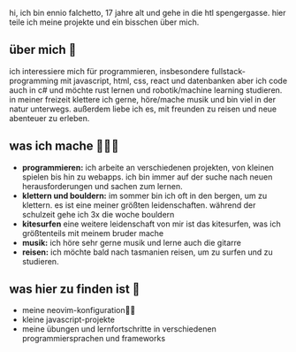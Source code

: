 hi, ich bin ennio falchetto, 17 jahre alt und gehe in die htl spengergasse. hier teile ich meine projekte und ein bisschen über mich.

## über mich 🌻

ich interessiere mich für programmieren, insbesondere fullstack-programming mit javascript, html, css, react und datenbanken aber ich code auch in c# und möchte rust lernen und robotik/machine learning studieren. in meiner freizeit klettere ich gerne, höre/mache musik und bin viel in der natur unterwegs. außerdem liebe ich es, mit freunden zu reisen und neue abenteuer zu erleben.

## was ich mache 🧑🏻‍💻

- **programmieren:** ich arbeite an verschiedenen projekten, von kleinen spielen bis hin zu webapps. ich bin immer auf der suche nach neuen herausforderungen und sachen zum lernen.
- **klettern und bouldern:** im sommer bin ich oft in den bergen, um zu klettern. es ist eine meiner größten leidenschaften. während der schulzeit gehe ich 3x die woche bouldern
- **kitesurfen** eine weitere leidenschaft von mir ist das kitesurfen, was ich größtenteils mit meinem bruder mache
- **musik:** ich höre sehr gerne musik und lerne auch die gitarre
- **reisen:** ich möchte bald nach tasmanien reisen, um zu surfen und zu studieren.

## was hier zu finden ist 📂

- meine neovim-konfiguration🏄‍♀
- kleine javascript-projekte
- meine übungen und lernfortschritte in verschiedenen programmiersprachen und frameworks
